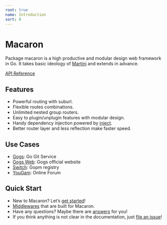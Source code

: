 ```yaml
---
root: true
name: Introduction
sort: 0
---
```


# Macaron 

Package macaron is a high productive and modular design web framework in Go. It takes basic ideology of [Martini](https://github.com/go-martini/martini) and extends in advance.

[API Reference](https://gowalker.org/github.com/Unknwon/macaron)

## Features

- Powerful routing with suburl.
- Flexible routes combinations.
- Unlimited nested group routers.
- Easy to plugin/unplugin features with modular design.
- Handy dependency injection powered by [inject](https://github.com/codegangsta/inject).
- Better router layer and less reflection make faster speed.

## Use Cases

- [Gogs](https://github.com/gogits/gogs): Go Git Service
- [Gogs Web](https://github.com/gogits/gogsweb): Gogs official website
- [Switch](https://github.com/gpmgo/switch): Gopm registry
- [YouGam](http://yougam.com): Online Forum

## Quick Start

- New to Macaron? Let’s [get started](./getting_started)!
- [Middlewares](../middlewares) that are built for Macaron.
- Have any questions? Maybe there are [answers](../faqs) for you!
- If you think anything is not clear in the documentation, just [file an issue](https://github.com/macaron-contrib/docs/issues)!